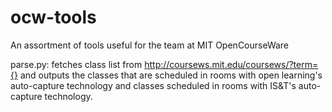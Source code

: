 # ocw-tools
An assortment of tools useful for the team at MIT OpenCourseWare 

parse.py: fetches class list from http://coursews.mit.edu/coursews/?term={} and outputs the classes that are scheduled in rooms with open learning's auto-capture technology and classes scheduled in rooms with IS&T's auto-capture technology. 
